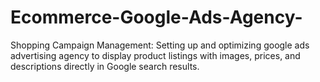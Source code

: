 # Ecommerce-Google-Ads-Agency-
Shopping Campaign Management: Setting up and optimizing google ads advertising agency to display product listings with images, prices, and descriptions directly in Google search results.
